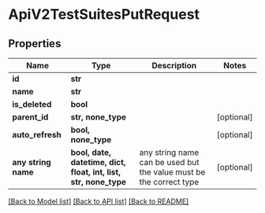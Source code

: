 # ApiV2TestSuitesPutRequest


## Properties
Name | Type | Description | Notes
------------ | ------------- | ------------- | -------------
**id** | **str** |  | 
**name** | **str** |  | 
**is_deleted** | **bool** |  | 
**parent_id** | **str, none_type** |  | [optional] 
**auto_refresh** | **bool, none_type** |  | [optional] 
**any string name** | **bool, date, datetime, dict, float, int, list, str, none_type** | any string name can be used but the value must be the correct type | [optional]

[[Back to Model list]](../README.md#documentation-for-models) [[Back to API list]](../README.md#documentation-for-api-endpoints) [[Back to README]](../README.md)


